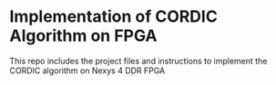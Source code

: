 # Implementation of CORDIC Algorithm on FPGA
This repo includes the project files and instructions to implement the CORDIC algorithm on Nexys 4 DDR FPGA

